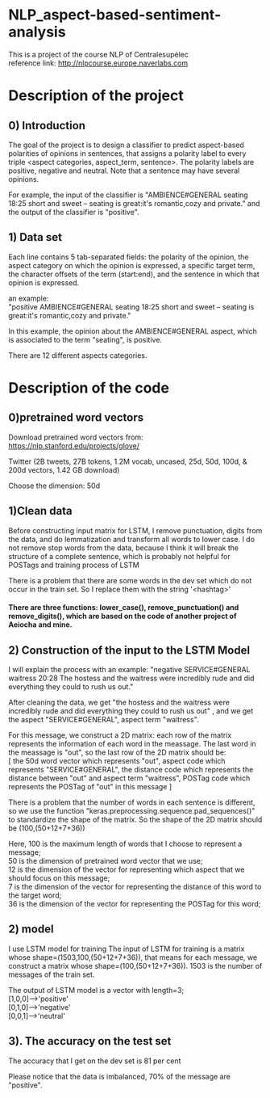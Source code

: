 # NLP_aspect-based-sentiment-analysis
This is a project of the course NLP of Centralesupélec  
reference link: http://nlpcourse.europe.naverlabs.com

# Description of the project
## 0) Introduction 
The goal of the project is to design a classifier to predict aspect-based polarities of opinions in
sentences, that assigns a polarity label to every triple <aspect categories, aspect_term, sentence>.
The polarity labels are positive, negative and neutral. Note that a sentence may have several
opinions.  

For example, the input of the classifier is "AMBIENCE#GENERAL seating 18:25 short and sweet – seating is great:it's romantic,cozy and private." and the output of the classifier is "positive".  

## 1) Data set
Each line contains 5 tab-separated fields: the polarity of the opinion, the aspect category on which
the opinion is expressed, a specific target term, the character offsets of the term (start:end), and the
sentence in which that opinion is expressed.  

an example:  
"positive AMBIENCE#GENERAL seating 18:25 short and sweet – seating is great:it's romantic,cozy and private."  

In this example, the opinion about the AMBIENCE#GENERAL aspect, which is associated to the term "seating", is positive.  

There are 12 different aspects categories.  

# Description of the code
## 0)pretrained word vectors
Download pretrained word vectors from: https://nlp.stanford.edu/projects/glove/

Twitter (2B tweets, 27B tokens, 1.2M vocab, uncased, 25d, 50d, 100d, & 200d vectors, 1.42 GB download)

Choose the dimension: 50d 

## 1)Clean data
Before constructing input matrix for LSTM, I remove punctuation, digits from the data, and do lemmatization and transform all words to lower case. I do not remove stop words from the data, because I think it will break the structure of a complete sentence, which is probably not helpful for POSTags and training process of LSTM

There is a problem that there are some words in the dev set which do not occur in the train set. So I replace them with the string '\<hashtag\>'

#### There are three functions: lower_case(), remove_punctuation() and remove_digits(), which are based on the code of another project of Aeiocha and mine.

## 2) Construction of the input to the LSTM Model
I will explain the process with an example:
"negative SERVICE#GENERAL waitress 20:28 The hostess and the waitress were incredibly rude and did everything they could to rush us out."  

After cleaning the data, we get "the hostess and the waitress were incredibly rude and did everything they could to rush us out" , and we get the aspect "SERVICE#GENERAL", aspect term "waitress".  

For this message, we construct a 2D matrix: each row of the matrix represents the information of each word in the meassage. The last word in the meassage is "out", so the last row of the 2D matrix should be:   
[ the 50d word vector which represents "out", 
aspect code which represents "SERVICE#GENERAL", 
the distance code which represents the distance between "out" and aspect term "waitress",
POSTag code which represents the POSTag of "out" in this message ]

There is a problem that the number of words in each sentence is different, so we use the function "keras.preprocessing.sequence.pad_sequences()" to standardize the shape of the matrix. So the shape of the 2D matrix should be (100,(50+12+7+36))  

Here, 100 is the maximum length of words that I choose to represent a message;  
50 is the dimension of pretrained word vector that we use;  
12 is the dimension of the vector for representing which aspect that we should focus on this message;  
7 is the dimension of the vector for representing the distance of this word to the target word;  
36 is the dimension of the vector for representing the POSTag for this word;  

## 2) model
I use LSTM model for training
The input of LSTM for training is a matrix whose shape=(1503,100,(50+12+7+36)), that means for each message, we construct a matrix whose shape=(100,(50+12+7+36)). 1503 is the number of messages of the train set.


The output of LSTM model is a vector with length=3;  
[1,0,0]-->'positive'  
[0,1,0]-->'negative'  
[0,0,1]-->'neutral'  

## 3). The accuracy  on the test set
The accuracy that I get on the dev set is 81 per cent

Please notice that the data is imbalanced, 70% of the message are "positive".

